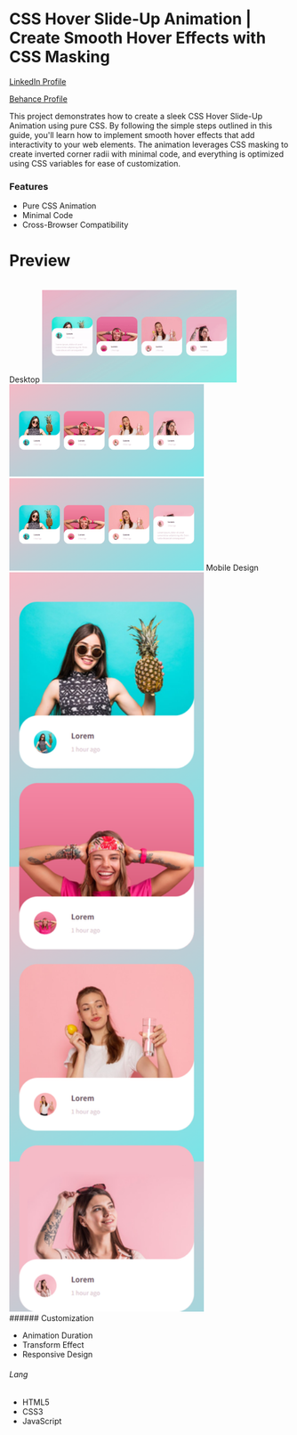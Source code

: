 # CSS Hover Slide-Up Animation | Create Smooth Hover Effects with CSS Masking

<a href="https://www.linkedin.com/in/dharmendraverma95/" target="_blank">LinkedIn Profile </a>

<a href="https://www.behance.net/dhirukumar" target="_blank">Behance Profile </a>

This project demonstrates how to create a sleek CSS Hover Slide-Up Animation using pure CSS. By following the simple steps outlined in this guide, you'll learn how to implement smooth hover effects that add interactivity to your web elements. The animation leverages CSS masking to create inverted corner radii with minimal code, and everything is optimized using CSS variables for ease of customization.



### Features
<ul>
  <li>Pure CSS Animation</li>
  <li>Minimal Code</li>
  <li>Cross-Browser Compatibility</li>
</ul>

# Preview

<br />
<span>Desktop</span>
<a href="https://www.behance.net/gallery/215828915/CSS-Hover-Slide-Up-Animation" target="_blank">
<img style="width:350px;" src="./card_hover_effect.gif" alt="" /></a>
<br />
<a href="https://www.behance.net/gallery/215828915/CSS-Hover-Slide-Up-Animation" target="_blank">
<img style="width:350px;" src="./card_hover_effect.png" alt="" /></a>
<br />
<a href="https://www.behance.net/gallery/215828915/CSS-Hover-Slide-Up-Animation" target="_blank">
<img style="width:350px;" src="./card_hover_effecth_hover.png" alt="" /></a>
<span>Mobile Design</span>
<br />
<a href="https://www.behance.net/gallery/215828915/CSS-Hover-Slide-Up-Animation" target="_blank">
<img style="width:350px;" src="./screencapture-127-0-0-1-57607-2025-01-01-13_43_02.png" alt="" /></a>
<br />
###### Customization
<ul>
  <li>Animation Duration</li>
  <li>Transform Effect</li>
  <li>Responsive Design</li>
</ul>


###### Lang
<ul>
  <li>HTML5</li>
  <li>CSS3</li>
  <li>JavaScript</li>
</ul>


